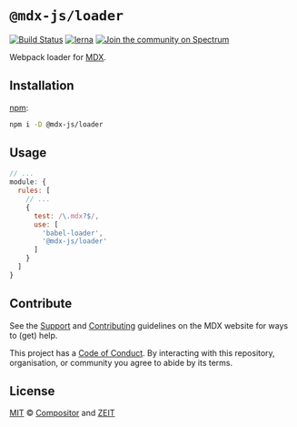 # `@mdx-js/loader`

[![Build Status][build-badge]][build]
[![lerna][lerna-badge]][lerna]
[![Join the community on Spectrum][spectrum-badge]][spectrum]

Webpack loader for [MDX][].

## Installation

[npm][]:

```sh
npm i -D @mdx-js/loader
```

## Usage

```js
// ...
module: {
  rules: [
    // ...
    {
      test: /\.mdx?$/,
      use: [
        'babel-loader',
        '@mdx-js/loader'
      ]
    }
  ]
}
```

## Contribute

See the [Support][] and [Contributing][] guidelines on the MDX website for ways
to (get) help.

This project has a [Code of Conduct][coc].
By interacting with this repository, organisation, or community you agree to
abide by its terms.

## License

[MIT][] © [Compositor][] and [ZEIT][]

<!-- Definitions -->

[build]: https://travis-ci.com/mdx-js/mdx

[build-badge]: https://travis-ci.com/mdx-js/mdx.svg?branch=master

[lerna]: https://lernajs.io/

[lerna-badge]: https://img.shields.io/badge/maintained%20with-lerna-cc00ff.svg

[spectrum]: https://spectrum.chat/mdx

[spectrum-badge]: https://withspectrum.github.io/badge/badge.svg

[contributing]: https://mdxjs.com/contributing

[support]: https://mdxjs.com/support

[coc]: https://github.com/mdx-js/.github/blob/master/code-of-conduct.md

[mit]: license

[compositor]: https://compositor.io

[zeit]: https://zeit.co

[mdx]: https://github.com/mdx-js/mdx

[npm]: https://docs.npmjs.com/cli/install
